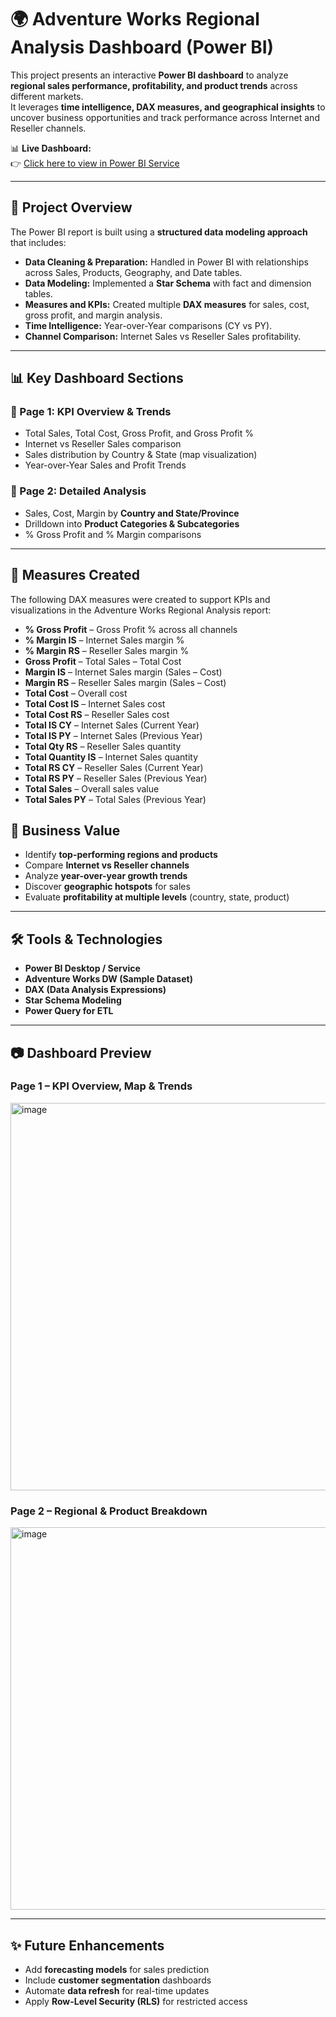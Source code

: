 # 🌍 Adventure Works Regional Analysis Dashboard (Power BI)

This project presents an interactive **Power BI dashboard** to analyze **regional sales performance, profitability, and product trends** across different markets.  
It leverages **time intelligence, DAX measures, and geographical insights** to uncover business opportunities and track performance across Internet and Reseller channels.

📊 **Live Dashboard:**  
👉 [Click here to view in Power BI Service](https://app.powerbi.com/reportEmbed?reportId=974ee9d9-446c-484c-b78f-bb50813f18cc&autoAuth=true&ctid=e1d99821-ef38-4f48-836f-7a7ca113dab7)

---

## 📌 Project Overview  

The Power BI report is built using a **structured data modeling approach** that includes:  

- **Data Cleaning & Preparation:** Handled in Power BI with relationships across Sales, Products, Geography, and Date tables.  
- **Data Modeling:** Implemented a **Star Schema** with fact and dimension tables.  
- **Measures and KPIs:** Created multiple **DAX measures** for sales, cost, gross profit, and margin analysis.  
- **Time Intelligence:** Year-over-Year comparisons (CY vs PY).  
- **Channel Comparison:** Internet Sales vs Reseller Sales profitability.  

---

## 📊 Key Dashboard Sections  

### 📍 Page 1: KPI Overview & Trends  
- Total Sales, Total Cost, Gross Profit, and Gross Profit %  
- Internet vs Reseller Sales comparison  
- Sales distribution by Country & State (map visualization)  
- Year-over-Year Sales and Profit Trends  

### 📍 Page 2: Detailed Analysis  
- Sales, Cost, Margin by **Country and State/Province**  
- Drilldown into **Product Categories & Subcategories**  
- % Gross Profit and % Margin comparisons  

---
## 🧮 Measures Created  

The following DAX measures were created to support KPIs and visualizations in the Adventure Works Regional Analysis report:  

- **% Gross Profit** – Gross Profit % across all channels  
- **% Margin IS** – Internet Sales margin %  
- **% Margin RS** – Reseller Sales margin %  
- **Gross Profit** – Total Sales – Total Cost  
- **Margin IS** – Internet Sales margin (Sales – Cost)  
- **Margin RS** – Reseller Sales margin (Sales – Cost)  
- **Total Cost** – Overall cost  
- **Total Cost IS** – Internet Sales cost  
- **Total Cost RS** – Reseller Sales cost  
- **Total IS CY** – Internet Sales (Current Year)  
- **Total IS PY** – Internet Sales (Previous Year)  
- **Total Qty RS** – Reseller Sales quantity  
- **Total Quantity IS** – Internet Sales quantity  
- **Total RS CY** – Reseller Sales (Current Year)  
- **Total RS PY** – Reseller Sales (Previous Year)  
- **Total Sales** – Overall sales value  
- **Total Sales PY** – Total Sales (Previous Year)  



## 🎯 Business Value  

- Identify **top-performing regions and products**  
- Compare **Internet vs Reseller channels**  
- Analyze **year-over-year growth trends**  
- Discover **geographic hotspots** for sales  
- Evaluate **profitability at multiple levels** (country, state, product)  

---

## 🛠 Tools & Technologies  

- **Power BI Desktop / Service**  
- **Adventure Works DW (Sample Dataset)**  
- **DAX (Data Analysis Expressions)**  
- **Star Schema Modeling**  
- **Power Query for ETL**  

---

## 📷 Dashboard Preview  

### Page 1 – KPI Overview, Map & Trends  
<img width="1110" height="620" alt="image" src="https://github.com/user-attachments/assets/45ba2738-821e-4c9a-b859-77b2e3a0ecd4" />


### Page 2 – Regional & Product Breakdown  
<img width="1115" height="612" alt="image" src="https://github.com/user-attachments/assets/863c3328-7da0-46a7-b4ac-dcbe531bc054" />


---

## ✨ Future Enhancements  

- Add **forecasting models** for sales prediction  
- Include **customer segmentation** dashboards  
- Automate **data refresh** for real-time updates  
- Apply **Row-Level Security (RLS)** for restricted access  




